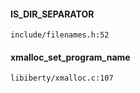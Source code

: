 #### IS_DIR_SEPARATOR
    include/filenames.h:52  
#### xmalloc_set_program_name
    libiberty/xmalloc.c:107  

